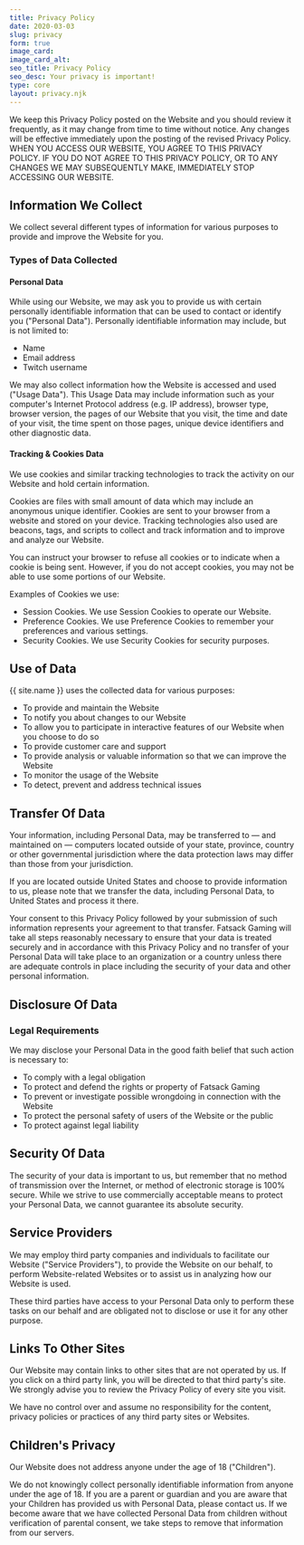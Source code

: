 ```yaml
---
title: Privacy Policy
date: 2020-03-03
slug: privacy
form: true
image_card:
image_card_alt:
seo_title: Privacy Policy
seo_desc: Your privacy is important!
type: core
layout: privacy.njk
---
```


We keep this Privacy Policy posted on the Website and you should review it frequently, as it may change from time to time without notice. Any changes will be effective immediately upon the posting of the revised Privacy Policy. WHEN YOU ACCESS OUR WEBSITE, YOU AGREE TO THIS PRIVACY POLICY. IF YOU DO NOT AGREE TO THIS PRIVACY POLICY, OR TO ANY CHANGES WE MAY SUBSEQUENTLY MAKE, IMMEDIATELY STOP ACCESSING OUR WEBSITE.

## Information We Collect

We collect several different types of information for various purposes to provide and improve the Website for you.

### Types of Data Collected

#### Personal Data

While using our Website, we may ask you to provide us with certain personally identifiable information that can be used to contact or identify you ("Personal Data"). Personally identifiable information may include, but is not limited to:

- Name
- Email address
- Twitch username

We may also collect information how the Website is accessed and used ("Usage Data"). This Usage Data may include information such as your computer's Internet Protocol address (e.g. IP address), browser type, browser version, the pages of our Website that you visit, the time and date of your visit, the time spent on those pages, unique device identifiers and other diagnostic data.

#### Tracking & Cookies Data

We use cookies and similar tracking technologies to track the activity on our Website and hold certain information.

Cookies are files with small amount of data which may include an anonymous unique identifier. Cookies are sent to your browser from a website and stored on your device. Tracking technologies also used are beacons, tags, and scripts to collect and track information and to improve and analyze our Website.

You can instruct your browser to refuse all cookies or to indicate when a cookie is being sent. However, if you do not accept cookies, you may not be able to use some portions of our Website.

Examples of Cookies we use:

- Session Cookies. We use Session Cookies to operate our Website.
- Preference Cookies. We use Preference Cookies to remember your preferences and various settings.
- Security Cookies. We use Security Cookies for security purposes.

## Use of Data

{{ site.name }} uses the collected data for various purposes:
- To provide and maintain the Website
- To notify you about changes to our Website
- To allow you to participate in interactive features of our Website when you choose to do so
- To provide customer care and support
- To provide analysis or valuable information so that we can improve the Website
- To monitor the usage of the Website
- To detect, prevent and address technical issues

## Transfer Of Data
Your information, including Personal Data, may be transferred to — and maintained on — computers located outside of your state, province, country or other governmental jurisdiction where the data protection laws may differ than those from your jurisdiction.

If you are located outside United States and choose to provide information to us, please note that we transfer the data, including Personal Data, to United States and process it there.

Your consent to this Privacy Policy followed by your submission of such information represents your agreement to that transfer.
Fatsack Gaming will take all steps reasonably necessary to ensure that your data is treated securely and in accordance with this Privacy Policy and no transfer of your Personal Data will take place to an organization or a country unless there are adequate controls in place including the security of your data and other personal information.

## Disclosure Of Data

### Legal Requirements

We may disclose your Personal Data in the good faith belief that such action is necessary to:
- To comply with a legal obligation
- To protect and defend the rights or property of Fatsack Gaming
- To prevent or investigate possible wrongdoing in connection with the Website
- To protect the personal safety of users of the Website or the public
- To protect against legal liability

## Security Of Data

The security of your data is important to us, but remember that no method of transmission over the Internet, or method of electronic storage is 100% secure. While we strive to use commercially acceptable means to protect your Personal Data, we cannot guarantee its absolute security.

## Service Providers

We may employ third party companies and individuals to facilitate our Website ("Service Providers"), to provide the Website on our behalf, to perform Website-related Websites or to assist us in analyzing how our Website is used.

These third parties have access to your Personal Data only to perform these tasks on our behalf and are obligated not to disclose or use it for any other purpose.

## Links To Other Sites

Our Website may contain links to other sites that are not operated by us. If you click on a third party link, you will be directed to that third party's site. We strongly advise you to review the Privacy Policy of every site you visit.

We have no control over and assume no responsibility for the content, privacy policies or practices of any third party sites or Websites.

## Children's Privacy

Our Website does not address anyone under the age of 18 ("Children").

We do not knowingly collect personally identifiable information from anyone under the age of 18. If you are a parent or guardian and you are aware that your Children has provided us with Personal Data, please contact us. If we become aware that we have collected Personal Data from children without verification of parental consent, we take steps to remove that information from our servers.
